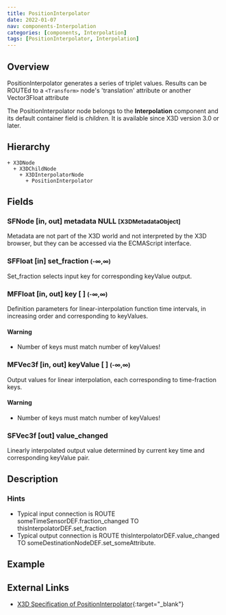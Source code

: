 ```yaml
---
title: PositionInterpolator
date: 2022-01-07
nav: components-Interpolation
categories: [components, Interpolation]
tags: [PositionInterpolator, Interpolation]
---
```

<style>
.post h3 {
  word-spacing: 0.2em;
}
</style>

## Overview

PositionInterpolator generates a series of triplet values. Results can be ROUTEd to a `<Transform>` node's 'translation' attribute or another Vector3Float attribute

The PositionInterpolator node belongs to the **Interpolation** component and its default container field is *children.* It is available since X3D version 3.0 or later.

## Hierarchy

```
+ X3DNode
  + X3DChildNode
    + X3DInterpolatorNode
      + PositionInterpolator
```

## Fields

### SFNode [in, out] **metadata** NULL <small>[X3DMetadataObject]</small>

Metadata are not part of the X3D world and not interpreted by the X3D browser, but they can be accessed via the ECMAScript interface.

### SFFloat [in] **set_fraction** <small>(-∞,∞)</small>

Set_fraction selects input key for corresponding keyValue output.

### MFFloat [in, out] **key** [ ] <small>(-∞,∞)</small>

Definition parameters for linear-interpolation function time intervals, in increasing order and corresponding to keyValues.

#### Warning

- Number of keys must match number of keyValues!

### MFVec3f [in, out] **keyValue** [ ] <small>(-∞,∞)</small>

Output values for linear interpolation, each corresponding to time-fraction keys.

#### Warning

- Number of keys must match number of keyValues!

### SFVec3f [out] **value_changed**

Linearly interpolated output value determined by current key time and corresponding keyValue pair.

## Description

### Hints

- Typical input connection is ROUTE someTimeSensorDEF.fraction_changed TO thisInterpolatorDEF.set_fraction
- Typical output connection is ROUTE thisInterpolatorDEF.value_changed TO someDestinationNodeDEF.set_someAttribute.

## Example

<x3d-canvas src="https://create3000.github.io/media/examples/Interpolation/PositionInterpolator/PositionInterpolator.x3d"></x3d-canvas>

## External Links

- [X3D Specification of PositionInterpolator](https://www.web3d.org/documents/specifications/19775-1/V4.0/Part01/components/interpolators.html#PositionInterpolator){:target="_blank"}

